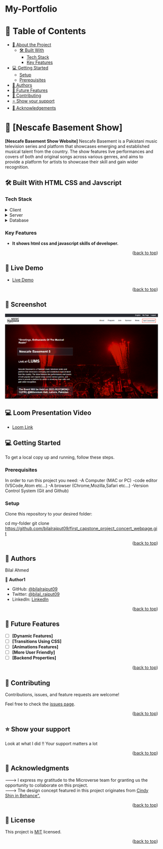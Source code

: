 # My-Portfolio

<a name="readme-top"></a>

# 📗 Table of Contents

- [📖 About the Project](#about-project)
  - [🛠 Built With](#built-with)
    - [Tech Stack](#tech-stack)
    - [Key Features](#key-features)
- [💻 Getting Started](#getting-started)
  - [Setup](#setup)
  - [Prerequisites](#prerequisites)
- [👥 Authors](#authors)
- [🔭 Future Features](#future-features)
- [🤝 Contributing](#contributing)
- [⭐️ Show your support](#support)
- [🙏 Acknowledgements](#acknowledgements)

# 📖 [Nescafe Basement Show] <a name="about-project"></a>

**[Nescafe Basement Show Website]** Nescafe Basement is a Pakistani music television series and platform that showcases emerging and established musical talent from the country. The show features live performances and covers of both and original songs across various genres, and aims to provide a platform for artists to showcase their skill and gain wider recognition.

## 🛠 Built With HTML CSS and Javscript <a name="built-with"></a>

### Tech Stack <a name="tech-stack"></a>

<details>
  <summary>Client</summary>
  <ul>
    <li><a href="https://en.wikipedia.org/wiki/HTML">HTML</a></li>
    <li><a href="https://www.w3.org/Style/CSS/Overview.en.html">CSS</a></li>
    <li><a href="https://www.javascript.com/">JavaScript</a></li>
  </ul>
</details>

<details>
  <summary>Server</summary>
  <ul>
    <li><a href="">N/A</a></li>
  </ul>
</details>

<details>
<summary>Database</summary>
  <ul>
    <li><a href="">N/A</a></li>
  </ul>
</details>

### Key Features <a name="key-features"></a>

- **It shows html css and javascript skills of developer.**

<p align="right">(<a href="#readme-top">back to top</a>)</p>

## 🚀 Live Demo <a name="live-demo"></a>

- [Live Demo](https://bilalrajput09.github.io/My-Portfolio/)

<p align="right">(<a href="#readme-top">back to top</a>)</p>

## 🚀 Screenshot <a name="screenshot"></a>

![image](./assets/project%20screenshot.png)

## 💻 Loom Presentation Video <a name="loom-video"></a>

- [Loom Link](https://www.loom.com/share/bbd9761db353491d9a966b74a281e55d)


## 💻 Getting Started <a name="getting-started"></a>

To get a local copy up and running, follow these steps.

### Prerequisites

In order to run this project you need:
-A Computer (MAC or PC)
-code editor (VSCode,Atom etc...)
-A browser (Chrome,Mozilla,Safari etc...)
-Version Control System (Git and Github)

### Setup

Clone this repository to your desired folder:

cd my-folder
git clone https://github.com/bilalrajput09/first_capstone_project_concert_webpage.git


<p align="right">(<a href="#readme-top">back to top</a>)</p>

## 👥 Authors <a name="authors"></a>

Bilal Ahmed

👤 **Author1**

- GitHub: [@bilalrajput09](https://github.com/bilalrajput09)
- Twitter: [@bilal_rajput09](https://twitter.com/bilal_rajput09)
- LinkedIn: [LinkedIn](https://www.linkedin.com/in/bilal-ahmed-18b12019a/)

<p align="right">(<a href="#readme-top">back to top</a>)</p>

## 🔭 Future Features <a name="future-features"></a>

- [ ] **[Dynamic Features]**
- [ ] **[Transitions Using CSS]**
- [ ] **[Animations Features]**
- [ ] **[More User Friendly]**
- [ ] **[Backend Properties]**

<p align="right">(<a href="#readme-top">back to top</a>)</p>

## 🤝 Contributing <a name="contributing"></a>

Contributions, issues, and feature requests are welcome!

Feel free to check the [issues page](../../issues/).

<p align="right">(<a href="#readme-top">back to top</a>)</p>

## ⭐️ Show your support <a name="support"></a>

Look at what I did !! Your support matters a lot

<p align="right">(<a href="#readme-top">back to top</a>)</p>

## 🙏 Acknowledgments <a name="acknowledgements"></a>

---> I express my gratitude to the Microverse team for granting us the opportunity to collaborate on this project. <br>
---> The design concept featured in this project originates from <a href="https://www.behance.net/adagio07">Cindy Shin in Behance".</a>

<p align="right">(<a href="#readme-top">back to top</a>)</p>
<!-- LICENSE -->

## 📝 License <a name="license"></a>

This project is [MIT](./license) licensed.

<p align="right">(<a href="#readme-top">back to top</a>)</p>
